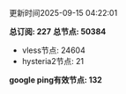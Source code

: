 更新时间2025-09-15 04:22:01

**总订阅: 227**
**总节点: 50384**
- vless节点: 24604
- hysteria2节点: 21

**google ping有效节点: 132**
